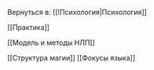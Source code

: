Вернуться в: [[!Психология|Психология]]

[[Практика]]

[[Модель и методы НЛП]]

[[Структура магии]]
[[Фокусы языка]]
